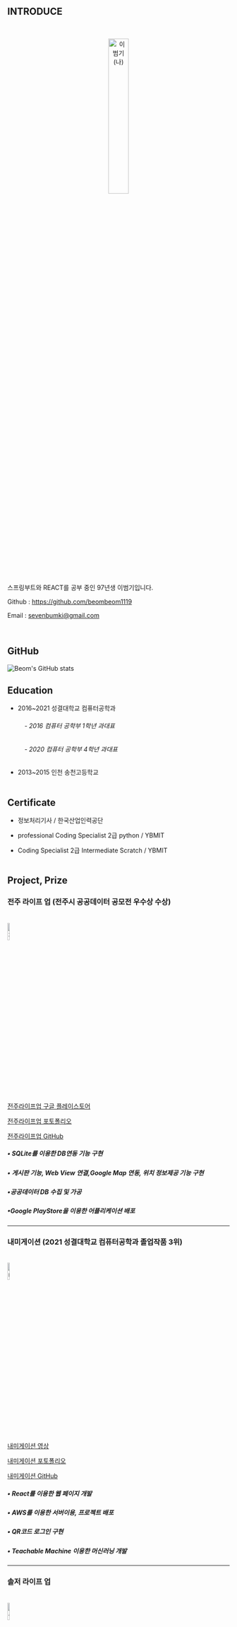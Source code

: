

## INTRODUCE 
<br/>

<p align="center" style="..."> 
<img src="https://lh3.googleusercontent.com/pw/AM-JKLVM6dYT56CbTFrpP3_aEir7lQJ4m7m5nL3_gVQ1hAoOzmYlcsIvoo-8aE5orvrGEuQtpON5EH9lY7EPoq6ZCftiLZZCG2OC2uIyAN_yXbUnANrTBhzeqDUXEJd36Qj0rzgXKiPneZahgSKTWyh-ZyY=w913-h891-no?authuser=0" width="30%" height="30%" title="px(픽셀) 크기 설정" alt="이범기(나)" align="center"></img>
</p>
<br/><br/>

스프링부트와 REACT를 공부 중인 97년생 이범기입니다.

Github : https://github.com/beombeom1119

Email : sevenbumki@gmail.com

<br/>

## GitHub

![Beom's GitHub stats](https://github-readme-stats.vercel.app/api?username=beombeom1119) <br/> 


## Education

* 2016~2021 성결대학교 컴퓨터공학과
 ###### ㅤㅤㅤ- 2016 컴퓨터 공학부 1학년 과대표
 ###### ㅤㅤㅤ- 2020 컴퓨터 공학부 4학년 과대표


* 2013~2015 인천 송천고등학교 <br/><br/>


## Certificate

* 정보처리기사 / 한국산업인력공단

* professional Coding Specialist 2급 python / YBMIT

* Coding Specialist 2급 Intermediate Scratch / YBMIT <br/><br/>

## Project, Prize

### **전주 라이프 업 (전주시 공공데이터 공모전 우수상 수상)**</br></br>

<img src="https://play-lh.googleusercontent.com/rjzg8U6-ZExZDYCNHV8or_afFelgo4bYTswwHq236xN3H3P8djFpfDcseI4AYx1UIA=w240-h480-rw" width="10%" height="10%" title="px(픽셀) 크기 설정" alt="전주 라이프 업" align="center"></img>
</p>

[전주라이프업 구글 플레이스토어](https://play.google.com/store/apps/details?id=com.jeonjulife.jeonjulifeup)

[전주라이프업 포토폴리오](https://drive.google.com/file/d/1pUDFJx8aye0Y8v6Ydrlwg_LEVrKQtiZ-/view?usp=sharing)

[전주라이프업 GitHub](https://github.com/beombeom1119/JeonJuLifeUp)

##### • SQLite를 이용한 DB연동 기능 구현

##### • 게시판 기능, Web View 연결,Google Map 연동, 위치 정보제공 기능 구현

##### •공공데이터 DB 수집 및 가공

##### •Google PlayStore을 이용한 어플리케이션 배포



<hr/>


### **내미게이션 (2021 성결대학교 컴퓨터공학과 졸업작품 3위)**</br></br>

<img src="https://img1.daumcdn.net/thumb/R1280x0/?scode=mtistory2&fname=https%3A%2F%2Fblog.kakaocdn.net%2Fdn%2FQtvxE%2FbtrjddApyd6%2FeIKmKh69XvpbniCQs08gLK%2Fimg.png" width="10%" height="10%" title="px(픽셀) 크기 설정" alt="내미게이션" align="center"></img>

[내미게이션 영상](https://youtu.be/4XMnau_PSn0)

[내미게이션 포토폴리오](https://drive.google.com/file/d/1K3RL_HeT-AJEmYZIaCQOy6JvhRrSk-r6/view?usp=sharing)

[내미게이션 GitHub](https://github.com/beombeom1119/Namigation/tree/WEB)

##### • React를 이용한 웹 페이지 개발

##### • AWS를 이용한 서버이용, 프로젝트 배포

##### • QR코드 로그인 구현

##### • Teachable Machine 이용한 머신러닝 개발

<hr/>


### **솔저 라이프 업** </br></br>

<img src="https://play-lh.googleusercontent.com/1cZTSvpPwioTzEriGpqJy7svn_DcaLefL_1CxRv9b20rM491ehuTshUe8-knY3J9jNc=w240-h480-rw" width="10%" height="10%" title="px(픽셀) 크기 설정" alt="솔저라이프업" align="center"></img>


[솔저라이프업 구글 플레이스토어](https://play.google.com/store/apps/details?id=com.soldier.soldierlifeup)

[솔저라이프업 GitHub](https://github.com/beombeom1119/SoldierLifeUp)


##### • SQLite를 이용한 DB연동 기능 구현

##### • Web View 연결,Google Map 연동, 위치 정보제공 기능 구현

##### • 공공데이터 DB 수집 및 가공

##### •Google PlayStore을 이용한 어플리케이션 배포

<hr/>

### **메이저타임** </br></br>

<img src="https://lh3.googleusercontent.com/RJEUp9xzZVIzvgXKizQFsmK43qB-VaGdvi1wLbZOUGf78yCTNBydxo_QcrTCuXSo1-R_PseEPRBAQRMv-ZnqAW4Q4yTyDpjPkjnft6Fvskzj3cRYASZsm8qiE4PbkJ7-6B-A1wvW_BWkflfM8v3VgjliiZjAUU6PD6hbyf1IaG84fDFdqQQu1hFEneZAZdFsk0UXztircpImD5RafD4PZJIEwh8pN5nx3ZYGl7gXjDrSwgZvaWIq9g-a0UcSCFIP5fZ9ystkD_1eamXSBiaZ29l4U7F4n-zBl4yYijsf_u_wKcIO1Kn9Qj6Kr6wHZfB8lQEyZ_JyFNobbCFS-XkQMzzS5LHk01hE_vDXjP4DvLnkSAGcFMjFQprjJK1k_2-_aOpX97ZNjQF1m1g6Kpg3EXXMzDj3BzBoiWa-u0O9Tu4FBT9_Ex0oMhKUGhMU5Vte-O-H2no4PaIprilIP4GlzBaKJOn0O03F1pw-0mpiIPNYTxnVC_iIllYtqpdkufnhHhQVFuhcQHp5g30zsbWKI0z13PgYnFeyCdNYhxeEU4u-7xodrl3f01pNhmJEKgwyW0rujdnEgF_bSggLgfwMC207wwjQnD863lg7qa1c9EV_lhPiSpucstMSiQuI3BArT5dFpKMk6J6gXK4ve4etQlPa7CHz6eow4hIIoqJdv_qAfh1oUsky6dik_8mYVWSWfA59EntVK9ubLgyLsUDimDo=w299-h476-no?authuser=0" width="10%" height="10%" title="px(픽셀) 크기 설정" alt="메이저타임" align="center"></img>


[메이저타임 GitHub](https://play.google.com/store/apps/details?id=com.soldier.soldierlifeup)

[메이저타임 포토폴리오](https://drive.google.com/file/d/11NtuYPdBbkBO57612u-jf9llCnOIFOZn/view?usp=sharing)


##### • SQLite를 이용한 DB연동 기능 구현
##### • 게시판 기능, 항목 검색, Web View 연결,Google Map 연동, 학점 계산기, 오답노트 기능 구현













